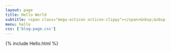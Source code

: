```yaml
---
layout: page
title: Hello World
subtitle: <span class="mega-octicon octicon-clippy"></span>&nbsp;&nbsp; Take notes about everything new
menu: hello
css: ['blog-page.css']
---
```

{% include Hello.html %}
